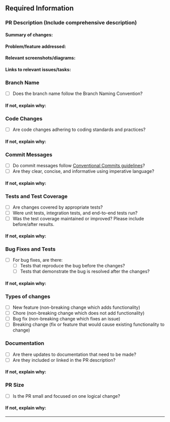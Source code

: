 ## Required Information

### PR Description (Include comprehensive description)

#### Summary of changes:

#### Problem/feature addressed:

#### Relevant screenshots/diagrams:

#### Links to relevant issues/tasks:

### Branch Name

- [ ] Does the branch name follow the Branch Naming Convention?

#### If not, explain why:

### Code Changes

- [ ] Are code changes adhering to coding standards and practices?

#### If not, explain why:

### Commit Messages

- [ ] Do commit messages follow [Conventional Commits guidelines](https://wecann.icann.org/docs/DOC-40501)?
- [ ] Are they clear, concise, and informative using imperative language?

#### If not, explain why:

### Tests and Test Coverage

- [ ] Are changes covered by appropriate tests?
- [ ] Were unit tests, integration tests, and end-to-end tests run?
- [ ] Was the test coverage maintained or improved? Please include before/after results.

#### If not, explain why:

### Bug Fixes and Tests

- [ ] For bug fixes, are there:
    - [ ] Tests that reproduce the bug before the changes?
    - [ ] Tests that demonstrate the bug is resolved after the changes?

#### If not, explain why:

### Types of changes

- [ ] New feature (non-breaking change which adds functionality)
- [ ] Chore (non-breaking change which does not add functionality)
- [ ] Bug fix (non-breaking change which fixes an issue)
- [ ] Breaking change (fix or feature that would cause existing functionality to change)

### Documentation

- [ ] Are there updates to documentation that need to be made?
- [ ] Are they included or linked in the PR description?

#### If not, explain why:

### PR Size

- [ ] Is the PR small and focused on one logical change?

#### If not, explain why:

---